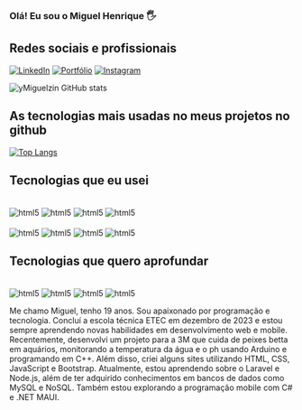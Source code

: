 ### Olá! Eu sou o Miguel Henrique 🖐️

## Redes sociais e profissionais
[![LinkedIn](https://img.shields.io/badge/LinkedIn-0077B5?style=for-the-badge&logo=linkedin&logoColor=white)](https://www.linkedin.com/in/miguel-henrique-m/)
[![Portfólio](https://img.shields.io/badge/Portfólio-000000?style=for-the-badge&logo=About.me&logoColor=white)](https://ymiguelzin.github.io/MY-Portf-lio/)
[![Instagram](https://img.shields.io/badge/Instagram-E4405F?style=for-the-badge&logo=instagram&logoColor=white)](https://www.instagram.com/miguelh.mp)

![yMiguelzin GitHub stats](https://github-readme-stats.vercel.app/api?username=yMiguelzin&show_icons=true&theme=dracula)


## As tecnologias mais usadas no meus projetos no github

[![Top Langs](https://github-readme-stats.vercel.app/api/top-langs/?username=yMiguelzin)](https://github.com/anuraghazra/github-readme-stats)

## Tecnologias que eu usei

<div style="display: inline_block"><br/>
<img align="center" alt="html5" src="https://img.shields.io/badge/HTML5-E34F26?style=for-the-badge&logo=html5&logoColor=white" />
<img align="center" alt="html5" src="https://img.shields.io/badge/CSS3-1572B6?style=for-the-badge&logo=css3&logoColor=white" />
<img align="center" alt="html5" src="https://img.shields.io/badge/Bootstrap-563D7C?style=for-the-badge&logo=bootstrap&logoColor=white" />
<img align="center" alt="html5" src="https://img.shields.io/badge/JavaScript-F7DF1E?style=for-the-badge&logo=javascript&logoColor=black" /> 
</div>

<div style="display: inline_block"><br/>
<img align="center" alt="html5" src="https://img.shields.io/badge/PHP-777BB4?style=for-the-badge&logo=php&logoColor=white" />
<img align="center" alt="html5" src="https://img.shields.io/badge/C%23-239120?style=for-the-badge&logo=c-sharp&logoColor=white" />
<img align="center" alt="html5" src="https://img.shields.io/badge/.NET-5C2D91?style=for-the-badge&logo=.net&logoColor=white" />
<img align="center" alt="html5" src="https://img.shields.io/badge/MySQL-00000F?style=for-the-badge&logo=mysql&logoColor=white" />
</div>



## Tecnologias que quero aprofundar

<div style="display: inline_block"><br/>
<img align="center" alt="html5" src="https://img.shields.io/badge/React-20232A?style=for-the-badge&logo=react&logoColor=61DAFB" />
<img align="center" alt="html5" src="https://img.shields.io/badge/Node.js-43853D?style=for-the-badge&logo=node.js&logoColor=white" />
<img align="center" alt="html5" src="https://img.shields.io/badge/Laravel-FF2D20?style=for-the-badge&logo=laravel&logoColor=white" />
<img align="center" alt="html5" src="https://img.shields.io/badge/SQLite-07405E?style=for-the-badge&logo=sqlite&logoColor=white" />
</div>

Me chamo Miguel, tenho 19 anos. Sou apaixonado por programação e tecnologia. Concluí a escola técnica ETEC em dezembro de 2023 e estou sempre aprendendo novas habilidades em desenvolvimento web e mobile. Recentemente, desenvolvi um projeto para a 3M que cuida de peixes betta em aquários, monitorando a temperatura da água e o ph usando Arduino e programando em C++. Além disso, criei alguns sites utilizando HTML, CSS, JavaScript e Bootstrap. Atualmente, estou aprendendo sobre o Laravel e Node.js, além de ter adquirido conhecimentos em bancos de dados como MySQL e NoSQL. Também estou explorando a programação mobile com C# e .NET MAUI.
